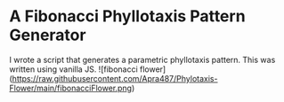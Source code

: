 # A Fibonacci Phyllotaxis Pattern Generator
I wrote a script that generates a parametric phyllotaxis pattern. This was written using vanilla JS.
![fibonacci flower] (https://raw.githubusercontent.com/Apra487/Phylotaxis-Flower/main/fibonacciFlower.png)

